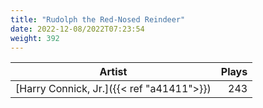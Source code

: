 ```yaml
---
title: "Rudolph the Red-Nosed Reindeer"
date: 2022-12-08/2022T07:23:54
weight: 392
---
```




 Artist | Plays 
----- | -----:
[Harry Connick, Jr.]({{< ref "a41411">}}) | 243
